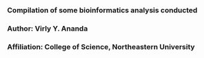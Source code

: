 ### Compilation of some bioinformatics analysis conducted ###
### Author: Virly Y. Ananda ###
### Affiliation: College of Science, Northeastern University ###
